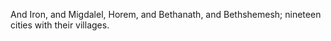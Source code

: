 And Iron, and Migdalel, Horem, and Bethanath, and Bethshemesh; nineteen cities with their villages.
